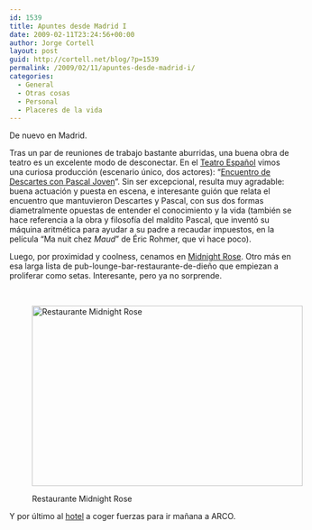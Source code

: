 ```yaml
---
id: 1539
title: Apuntes desde Madrid I
date: 2009-02-11T23:24:56+00:00
author: Jorge Cortell
layout: post
guid: http://cortell.net/blog/?p=1539
permalink: /2009/02/11/apuntes-desde-madrid-i/
categories:
  - General
  - Otras cosas
  - Personal
  - Placeres de la vida
---
```

De nuevo en Madrid.

Tras un par de reuniones de trabajo bastante aburridas, una buena obra de teatro es un excelente modo de desconectar. En el <a title="http://www.teatroespanol.es/" href="http://www.teatroespanol.es/" target="_blank">Teatro Español</a> vimos una curiosa producción (escenario único, dos actores): &#8220;<a title="http://www.esmadrid.com/teatroespanol/cargarFichaEventoDestacado.do?identificador=510110" href="http://www.esmadrid.com/teatroespanol/cargarFichaEventoDestacado.do?identificador=510110" target="_blank">Encuentro de Descartes con Pascal Joven</a>&#8220;. Sin ser excepcional, resulta muy agradable: buena actuación y puesta en escena, e interesante guión que relata el encuentro que mantuvieron Descartes y Pascal, con sus dos formas diametralmente opuestas de entender el conocimiento y la vida (también se hace referencia a la obra y filosofía del maldito Pascal, que inventó su máquina aritmética para ayudar a su padre a recaudar impuestos, en la película &#8220;Ma nuit chez _Maud<span style="font-style: normal">&#8221; de Éric Rohmer, que vi hace poco).</span>_

Luego, por proximidad y coolness, cenamos en <a title="http://www.memadrid.com/es/MidnightRose.html" href="http://www.memadrid.com/es/MidnightRose.html" target="_blank">Midnight Rose</a>. Otro más en esa larga lista de pub-lounge-bar-restaurante-de-dieño que empiezan a proliferar como setas. Interesante, pero ya no sorprende.

 <figure style="width: 480px" class="wp-caption alignnone">

<img class=" " title="Restaurante Midnight Rose" src="http://www.memadrid.com/img/dining/Large_MADmidnight2.jpg" alt="Restaurante Midnight Rose" width="480" height="320" /><figcaption class="wp-caption-text">Restaurante Midnight Rose</figcaption></figure> 

Y por último al <a title="http://www.eurostarsmadridtower.com/es/photos.html" href="http://www.eurostarsmadridtower.com/es/photos.html" target="_blank">hotel</a> a coger fuerzas para ir mañana a ARCO.